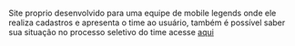 Site proprio desenvolvido para uma equipe de mobile legends onde ele realiza cadastros e apresenta o time ao usuário, também é possível saber sua situação no processo seletivo do time
acesse <a href="https://site-dpx-wzsh.onrender.com" target="_blank">aqui</a>
